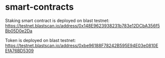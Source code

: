 # smart-contracts


Staking smart contract is deployed on blast testnet:
https://testnet.blastscan.io/address/0x148E9623938231b783e12DCbA356f5Bb05D0e2Da


Token is deployed on blast testnet:
https://testnet.blastscan.io/address/0xbe96188F78242B595E94E03e0810EEfA76BD5309
